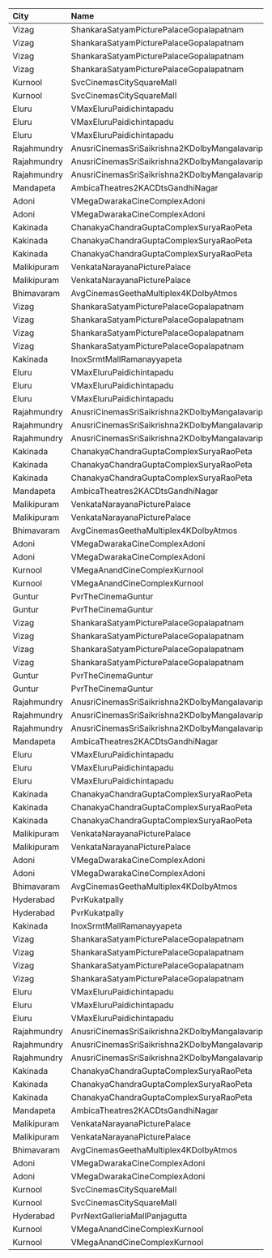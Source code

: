 | City        | Name                                             |  Time | Type          | Price | Capacity | Booked |
| :---------- | :----------------------------------------------- | ----: | :------------ | ----: | -------: | -----: |
| Vizag       | ShankaraSatyamPicturePalaceGopalapatnam          | 10:45 | Balcony       |  112₹ |      216 |    176 |
| Vizag       | ShankaraSatyamPicturePalaceGopalapatnam          | 10:45 | FirstClass    |   80₹ |       72 |     72 |
| Vizag       | ShankaraSatyamPicturePalaceGopalapatnam          | 10:45 | SecondClass   |   80₹ |       26 |     26 |
| Vizag       | ShankaraSatyamPicturePalaceGopalapatnam          | 10:45 | ThirdClass    |   40₹ |       82 |     82 |
| Kurnool     | SvcCinemasCitySquareMall                         | 10:55 | Platinum      |  200₹ |        9 |      0 |
| Kurnool     | SvcCinemasCitySquareMall                         | 10:55 | Sliders       |  150₹ |       77 |      6 |
| Eluru       | VMaxEluruPaidichintapadu                         | 11:00 | Recliner      |  100₹ |       25 |     25 |
| Eluru       | VMaxEluruPaidichintapadu                         | 11:00 | FristClass    |  100₹ |      173 |    112 |
| Eluru       | VMaxEluruPaidichintapadu                         | 11:00 | LowClass      |   40₹ |       46 |      0 |
| Rajahmundry | AnusriCinemasSriSaikrishna2KDolbyMangalavaripeta | 11:00 | ReservedClass |  100₹ |      311 |     58 |
| Rajahmundry | AnusriCinemasSriSaikrishna2KDolbyMangalavaripeta | 11:00 | FirstClass    |   60₹ |       62 |      0 |
| Rajahmundry | AnusriCinemasSriSaikrishna2KDolbyMangalavaripeta | 11:00 | SecondClass   |   40₹ |      102 |     22 |
| Mandapeta   | AmbicaTheatres2KACDtsGandhiNagar                 | 11:15 | FirstClass    |  100₹ |      256 |     64 |
| Adoni       | VMegaDwarakaCineComplexAdoni                     | 11:24 | Gold          |  110₹ |      202 |      0 |
| Adoni       | VMegaDwarakaCineComplexAdoni                     | 11:24 | Executive     |   70₹ |       48 |      0 |
| Kakinada    | ChanakyaChandraGuptaComplexSuryaRaoPeta          | 11:30 | FirstClass    |  100₹ |      416 |     78 |
| Kakinada    | ChanakyaChandraGuptaComplexSuryaRaoPeta          | 11:30 | SecondClass   |   60₹ |       28 |     28 |
| Kakinada    | ChanakyaChandraGuptaComplexSuryaRaoPeta          | 11:30 | ThirdClass    |   40₹ |      104 |    104 |
| Malikipuram | VenkataNarayanaPicturePalace                     | 11:30 | FirstClass    |  100₹ |      276 |    276 |
| Malikipuram | VenkataNarayanaPicturePalace                     | 11:30 | SecondClass   |   50₹ |       76 |     76 |
| Bhimavaram  | AvgCinemasGeethaMultiplex4KDolbyAtmos            | 11:50 | Gold          |  150₹ |      224 |      5 |
| Vizag       | ShankaraSatyamPicturePalaceGopalapatnam          | 13:45 | Balcony       |  112₹ |      216 |    176 |
| Vizag       | ShankaraSatyamPicturePalaceGopalapatnam          | 13:45 | FirstClass    |   80₹ |       72 |     72 |
| Vizag       | ShankaraSatyamPicturePalaceGopalapatnam          | 13:45 | SecondClass   |   80₹ |       26 |     26 |
| Vizag       | ShankaraSatyamPicturePalaceGopalapatnam          | 13:45 | ThirdClass    |   40₹ |       82 |     82 |
| Kakinada    | InoxSrmtMallRamanayyapeta                        | 14:25 | Executive     |   80₹ |       50 |      0 |
| Eluru       | VMaxEluruPaidichintapadu                         | 14:30 | Recliner      |  100₹ |       25 |     25 |
| Eluru       | VMaxEluruPaidichintapadu                         | 14:30 | FristClass    |  100₹ |      173 |    112 |
| Eluru       | VMaxEluruPaidichintapadu                         | 14:30 | LowClass      |   40₹ |       46 |      0 |
| Rajahmundry | AnusriCinemasSriSaikrishna2KDolbyMangalavaripeta | 14:30 | ReservedClass |  100₹ |      311 |     66 |
| Rajahmundry | AnusriCinemasSriSaikrishna2KDolbyMangalavaripeta | 14:30 | FirstClass    |   60₹ |       62 |      0 |
| Rajahmundry | AnusriCinemasSriSaikrishna2KDolbyMangalavaripeta | 14:30 | SecondClass   |   40₹ |      102 |     22 |
| Kakinada    | ChanakyaChandraGuptaComplexSuryaRaoPeta          | 14:30 | FirstClass    |  100₹ |      416 |     82 |
| Kakinada    | ChanakyaChandraGuptaComplexSuryaRaoPeta          | 14:30 | SecondClass   |   60₹ |       28 |      0 |
| Kakinada    | ChanakyaChandraGuptaComplexSuryaRaoPeta          | 14:30 | ThirdClass    |   40₹ |      104 |      0 |
| Mandapeta   | AmbicaTheatres2KACDtsGandhiNagar                 | 14:30 | FirstClass    |  100₹ |      256 |     58 |
| Malikipuram | VenkataNarayanaPicturePalace                     | 14:30 | FirstClass    |  100₹ |      276 |    276 |
| Malikipuram | VenkataNarayanaPicturePalace                     | 14:30 | SecondClass   |   50₹ |       76 |     76 |
| Bhimavaram  | AvgCinemasGeethaMultiplex4KDolbyAtmos            | 14:35 | Gold          |  150₹ |      224 |     62 |
| Adoni       | VMegaDwarakaCineComplexAdoni                     | 14:47 | Gold          |  110₹ |      202 |      4 |
| Adoni       | VMegaDwarakaCineComplexAdoni                     | 14:47 | Executive     |   70₹ |       48 |      1 |
| Kurnool     | VMegaAnandCineComplexKurnool                     | 15:20 | Gold          |  110₹ |      190 |      4 |
| Kurnool     | VMegaAnandCineComplexKurnool                     | 15:20 | Executive     |   70₹ |       48 |      0 |
| Guntur      | PvrTheCinemaGuntur                               | 15:20 | Premium       |  250₹ |       13 |      0 |
| Guntur      | PvrTheCinemaGuntur                               | 15:20 | Deluxe        |  150₹ |      146 |      0 |
| Vizag       | ShankaraSatyamPicturePalaceGopalapatnam          | 17:45 | Balcony       |  112₹ |      216 |    176 |
| Vizag       | ShankaraSatyamPicturePalaceGopalapatnam          | 17:45 | FirstClass    |   80₹ |       72 |     72 |
| Vizag       | ShankaraSatyamPicturePalaceGopalapatnam          | 17:45 | SecondClass   |   80₹ |       26 |     26 |
| Vizag       | ShankaraSatyamPicturePalaceGopalapatnam          | 17:45 | ThirdClass    |   40₹ |       82 |     82 |
| Guntur      | PvrTheCinemaGuntur                               | 18:10 | Premium       |  250₹ |       13 |      1 |
| Guntur      | PvrTheCinemaGuntur                               | 18:10 | Deluxe        |  150₹ |      146 |     19 |
| Rajahmundry | AnusriCinemasSriSaikrishna2KDolbyMangalavaripeta | 18:15 | ReservedClass |  100₹ |      311 |     58 |
| Rajahmundry | AnusriCinemasSriSaikrishna2KDolbyMangalavaripeta | 18:15 | FirstClass    |   60₹ |       62 |      0 |
| Rajahmundry | AnusriCinemasSriSaikrishna2KDolbyMangalavaripeta | 18:15 | SecondClass   |   40₹ |      102 |     22 |
| Mandapeta   | AmbicaTheatres2KACDtsGandhiNagar                 | 18:15 | FirstClass    |  100₹ |      256 |     58 |
| Eluru       | VMaxEluruPaidichintapadu                         | 18:30 | Recliner      |  100₹ |       25 |     25 |
| Eluru       | VMaxEluruPaidichintapadu                         | 18:30 | FristClass    |  100₹ |      173 |    112 |
| Eluru       | VMaxEluruPaidichintapadu                         | 18:30 | LowClass      |   40₹ |       46 |      0 |
| Kakinada    | ChanakyaChandraGuptaComplexSuryaRaoPeta          | 18:30 | FirstClass    |  100₹ |      416 |     85 |
| Kakinada    | ChanakyaChandraGuptaComplexSuryaRaoPeta          | 18:30 | SecondClass   |   60₹ |       28 |      0 |
| Kakinada    | ChanakyaChandraGuptaComplexSuryaRaoPeta          | 18:30 | ThirdClass    |   40₹ |      104 |      0 |
| Malikipuram | VenkataNarayanaPicturePalace                     | 18:30 | FirstClass    |  100₹ |      276 |    276 |
| Malikipuram | VenkataNarayanaPicturePalace                     | 18:30 | SecondClass   |   50₹ |       76 |     76 |
| Adoni       | VMegaDwarakaCineComplexAdoni                     | 18:44 | Gold          |  110₹ |      202 |      4 |
| Adoni       | VMegaDwarakaCineComplexAdoni                     | 18:44 | Executive     |   70₹ |       48 |      2 |
| Bhimavaram  | AvgCinemasGeethaMultiplex4KDolbyAtmos            | 18:50 | Gold          |  150₹ |      224 |     38 |
| Hyderabad   | PvrKukatpally                                    | 20:00 | Classic       |  150₹ |      135 |     65 |
| Hyderabad   | PvrKukatpally                                    | 20:00 | Recliner      |  350₹ |        9 |      7 |
| Kakinada    | InoxSrmtMallRamanayyapeta                        | 20:40 | Executive     |   80₹ |       31 |      0 |
| Vizag       | ShankaraSatyamPicturePalaceGopalapatnam          | 20:45 | Balcony       |  112₹ |      216 |    176 |
| Vizag       | ShankaraSatyamPicturePalaceGopalapatnam          | 20:45 | FirstClass    |   80₹ |       72 |     72 |
| Vizag       | ShankaraSatyamPicturePalaceGopalapatnam          | 20:45 | SecondClass   |   80₹ |       26 |     26 |
| Vizag       | ShankaraSatyamPicturePalaceGopalapatnam          | 20:45 | ThirdClass    |   40₹ |       82 |     82 |
| Eluru       | VMaxEluruPaidichintapadu                         | 21:30 | Recliner      |  100₹ |       25 |     25 |
| Eluru       | VMaxEluruPaidichintapadu                         | 21:30 | FristClass    |  100₹ |      173 |    117 |
| Eluru       | VMaxEluruPaidichintapadu                         | 21:30 | LowClass      |   40₹ |       46 |      0 |
| Rajahmundry | AnusriCinemasSriSaikrishna2KDolbyMangalavaripeta | 21:30 | ReservedClass |  100₹ |      311 |      0 |
| Rajahmundry | AnusriCinemasSriSaikrishna2KDolbyMangalavaripeta | 21:30 | FirstClass    |   60₹ |       62 |      0 |
| Rajahmundry | AnusriCinemasSriSaikrishna2KDolbyMangalavaripeta | 21:30 | SecondClass   |   40₹ |      102 |     25 |
| Kakinada    | ChanakyaChandraGuptaComplexSuryaRaoPeta          | 21:30 | FirstClass    |  100₹ |      416 |     80 |
| Kakinada    | ChanakyaChandraGuptaComplexSuryaRaoPeta          | 21:30 | SecondClass   |   60₹ |       28 |      0 |
| Kakinada    | ChanakyaChandraGuptaComplexSuryaRaoPeta          | 21:30 | ThirdClass    |   40₹ |      104 |      0 |
| Mandapeta   | AmbicaTheatres2KACDtsGandhiNagar                 | 21:30 | FirstClass    |  100₹ |      256 |     58 |
| Malikipuram | VenkataNarayanaPicturePalace                     | 21:30 | FirstClass    |  100₹ |      276 |    276 |
| Malikipuram | VenkataNarayanaPicturePalace                     | 21:30 | SecondClass   |   50₹ |       76 |     76 |
| Bhimavaram  | AvgCinemasGeethaMultiplex4KDolbyAtmos            | 21:40 | Gold          |  150₹ |      224 |     25 |
| Adoni       | VMegaDwarakaCineComplexAdoni                     | 21:54 | Gold          |  110₹ |      202 |      0 |
| Adoni       | VMegaDwarakaCineComplexAdoni                     | 21:54 | Executive     |   70₹ |       48 |      0 |
| Kurnool     | SvcCinemasCitySquareMall                         | 22:15 | Platinum      |  200₹ |        9 |      0 |
| Kurnool     | SvcCinemasCitySquareMall                         | 22:15 | Sliders       |  150₹ |       77 |      0 |
| Hyderabad   | PvrNextGalleriaMallPanjagutta                    | 22:20 | Classic       |  150₹ |      144 |     24 |
| Kurnool     | VMegaAnandCineComplexKurnool                     | 22:20 | Gold          |  110₹ |      190 |     11 |
| Kurnool     | VMegaAnandCineComplexKurnool                     | 22:20 | Executive     |   70₹ |       48 |      0 |